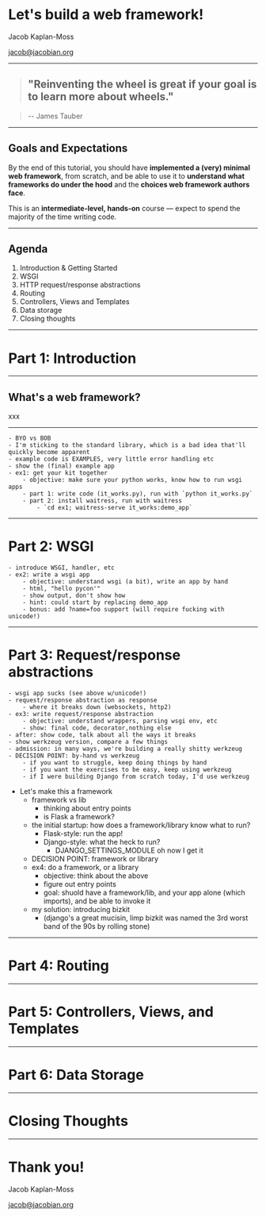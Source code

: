 # Let's build a web framework!

Jacob Kaplan-Moss

[jacob@jacobian.org](mailto:jacob@jacobian.org)

---

> ## "Reinventing the wheel is great if your goal is to learn more about wheels." 

> -- James Tauber

---

## Goals and Expectations

By the end of this tutorial, you should have **implemented a (very) minimal web framework**, from scratch, and be able to use it to **understand what frameworks do under the hood** and the **choices web framework authors face**.

This is an **intermediate-level, hands-on** course — expect to spend the majority of the time writing code.

---

## Agenda

1. Introduction & Getting Started
1. WSGI
1. HTTP request/response abstractions
1. Routing
1. Controllers, Views and Templates
1. Data storage
1. Closing thoughts

---

# Part 1: Introduction

---

## What's a web framework?

xxx

---


    - BYO vs BOB
    - I'm sticking to the standard library, which is a bad idea that'll quickly become apparent
    - example code is EXAMPLES, very little error handling etc
    - show the (final) example app
    - ex1: get your kit together
        - objective: make sure your python works, know how to run wsgi apps
        - part 1: write code (it_works.py), run with `python it_works.py`
        - part 2: install waitress, run with waitress
            - `cd ex1; waitress-serve it_works:demo_app`

---

# Part 2: WSGI

    - introduce WSGI, handler, etc
    - ex2: write a wsgi app
        - objective: understand wsgi (a bit), write an app by hand
        - html, "hello pycon'"
        - show output, don't show how
        - hint: could start by replacing demo_app
        - bonus: add ?name=foo support (will require fucking with unicode!)

---

# Part 3: Request/response abstractions

    - wsgi app sucks (see above w/unicode!)
    - request/response abstraction as response
        - where it breaks down (websockets, http2)
    - ex3: write request/response abstraction
        - objective: understand wrappers, parsing wsgi env, etc
        - show: final code, decorator,nothing else
    - after: show code, talk about all the ways it breaks
    - show werkzeug version, compare a few things
    - admission: in many ways, we're building a really shitty werkzeug
    - DECISION POINT: by-hand vs werkzeug
        - if you want to struggle, keep doing things by hand
        - if you want the exercises to be easy, keep using werkzeug
        - if I were building Django from scratch today, I'd use werkzeug

- Let's make this a framework
    - framework vs lib
        - thinking about entry points
        - is Flask a framework?
    - the initial startup: how does a framework/library know what to run?
        - Flask-style: run the app!
        - Django-style: what the heck to run?
            - DJANGO_SETTINGS_MODULE oh now I get it
    - DECISION POINT: framework or library
    - ex4: do a framework, or a library
        - objective: think about the above
        - figure out entry points
        - goal: shuold have a framework/lib, and your app alone (which imports), and be able to invoke it
    - my solution: introducing bizkit
        - (django's a great mucisin, limp bizkit was named the 3rd worst band of the 90s by rolling stone) 

---

# Part 4: Routing

---

# Part 5: Controllers, Views, and Templates

---

# Part 6: Data Storage

---

# Closing Thoughts

---

# Thank you!

Jacob Kaplan-Moss

[jacob@jacobian.org](mailto:jacob@jacobian.org)
